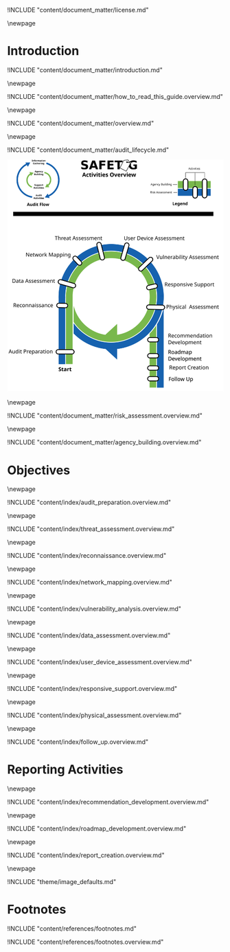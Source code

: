 
<!-- License -->

!INCLUDE "content/document_matter/license.md"

\newpage

<!-- Introduction -->

# Introduction

!INCLUDE "content/document_matter/introduction.md"

\newpage

!INCLUDE "content/document_matter/how_to_read_this_guide.overview.md"

\newpage

<!-- Overview -->

!INCLUDE "content/document_matter/overview.md"

\newpage

<!-- Audit Lifecyce -->

!INCLUDE "content/document_matter/audit_lifecycle.md"

![SAFETAG Activities](content/images/activities_flow.svg)

\newpage
<!-- Risk Modeling -->

!INCLUDE "content/document_matter/risk_assessment.overview.md"

\newpage
<!-- Agency Building -->

!INCLUDE "content/document_matter/agency_building.overview.md"

# Objectives

\newpage
<!-- Audit Preparation-->

!INCLUDE "content/index/audit_preparation.overview.md"

\newpage
<!-- Threat Assessment -->

!INCLUDE "content/index/threat_assessment.overview.md"

\newpage
<!-- Reconnaissance -->

!INCLUDE "content/index/reconnaissance.overview.md"

\newpage
<!-- Network Mapping -->

!INCLUDE "content/index/network_mapping.overview.md"

\newpage
<!-- Vulnerability Analysis -->

!INCLUDE "content/index/vulnerability_analysis.overview.md"

\newpage
<!-- Data Assessment (assets) -->

!INCLUDE "content/index/data_assessment.overview.md"

\newpage
<!-- User Device Assessment -->

!INCLUDE "content/index/user_device_assessment.overview.md"

\newpage
<!-- Responsive Support -->

!INCLUDE "content/index/responsive_support.overview.md"

\newpage
<!-- Physical Assessment -->

!INCLUDE "content/index/physical_assessment.overview.md"

\newpage
<!-- Follow Up -->

!INCLUDE "content/index/follow_up.overview.md"

# Reporting Activities

\newpage
<!-- Recommendation Development -->

!INCLUDE "content/index/recommendation_development.overview.md"

\newpage
<!-- Roadmap Development -->

!INCLUDE "content/index/roadmap_development.overview.md"

\newpage
<!-- Reporting Creation -->

!INCLUDE "content/index/report_creation.overview.md"

\newpage

<!-- Load Default Images -->

!INCLUDE "theme/image_defaults.md"

# Footnotes

<!-- Load Footnotes -->

!INCLUDE "content/references/footnotes.md"

<!-- Update Footnotes for overview -->

!INCLUDE "content/references/footnotes.overview.md"
